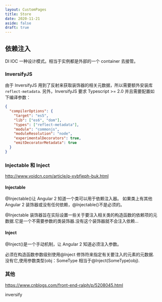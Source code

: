 ```yaml
---
layout: CustomPages
title: Store
date: 2020-11-21
aside: false
draft: true
---
```


## 依赖注入

DI IOC 一种设计模式。相当于实例都是外部的一个 container 去接管。

### InversifyJS

由于 InversifyJS 用到了反射来获取装饰器的相关元数据，所以需要额外安装库 `reflect-metadata`. 另外，InversifyJS 要求 Typescript >= 2.0 并且需要配置如下编译参数：

```json
{
  "compilerOptions": {
    "target": "es5",
    "lib": ["es6", "dom"],
    "types": ["reflect-metadata"],
    "module": "commonjs",
    "moduleResolution": "node",
    "experimentalDecorators": true,
    "emitDecoratorMetadata": true
  }
}
```

### Injectable 和 Inject

http://www.voidcn.com/article/p-xvbfjeph-buk.html

#### Injectable

@Injectable()让 Angular 2 知道一个类可以用于依赖注入器。 如果类上有其他 Angular 2 装饰器或没有任何依赖，@Injectable()不是必须的。

@Injectable 装饰器旨在实际设置一些关于要注入相关类的构造函数的依赖项的元数据.它是一个不需要参数的类装饰器.没有这个装饰器就不会注入依赖…

#### Inject

@Inject()是一个手动机制，让 Angular 2 知道必须注入参数。

必须在构造函数参数级别使用@Inject 修饰符来指定有关要注入的元素的元数据.没有它,使用参数类型(obj：SomeType 相当于@Inject(SomeType)obj).

### 其他

https://www.cnblogs.com/front-end-ralph/p/5208045.html

inversify
